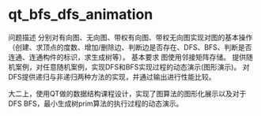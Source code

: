 # qt_bfs_dfs_animation
问题描述 分别对有向图、无向图、带权有向图、带权无向图实现对图的基本操作（创建、求顶点的度数、增加/删除边、判断边是否存在、DFS、BFS、判断是否连通、连通构件的标识，求生成树等）。 基本要求 图使用邻接矩阵存储。 提供随机案例，对任意随机案例，实现DFS和BFS实现过程的动态演示(图形演示)。 对DFS提供递归与非递归两种方法的实现，并通过输出进行性能比较。


大二上，使用QT做的数据结构课程设计，实现了图算法的图形化展示以及对于DFS BFS，最小生成树prim算法的执行过程的动态演示。
